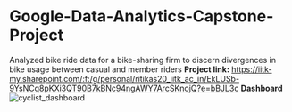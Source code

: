 # Google-Data-Analytics-Capstone-Project
Analyzed bike ride data for a bike-sharing firm to discern divergences in bike usage between casual and member riders
**Project link:** https://iitk-my.sharepoint.com/:f:/g/personal/ritikas20_iitk_ac_in/EkLUSb-9YsNCq8pKXi3QT90B7kBNc94ngAWY7ArcSKnojQ?e=bBJL3c
**Dashboard**
![cyclist_dashboard](https://github.com/ritikas20/Google-Data-Analytics-Capstone-Project/assets/108460591/97aa0ac8-f599-44f0-950d-459ac01d9755)
